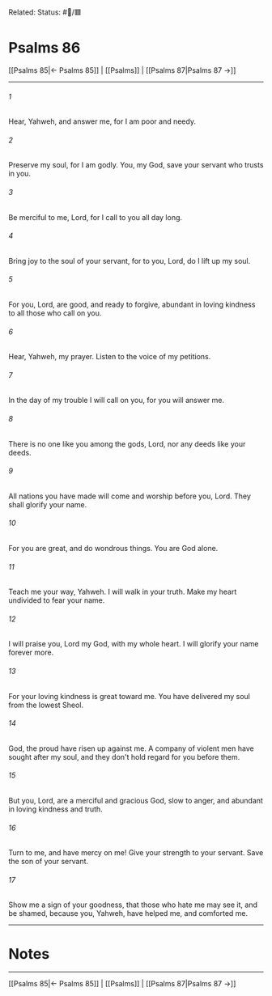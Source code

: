 Related:
Status: #📖/🟥
# Psalms 86

[[Psalms 85|← Psalms 85]] | [[Psalms]] | [[Psalms 87|Psalms 87 →]]
***



###### 1 
Hear, Yahweh, and answer me, for I am poor and needy. 

###### 2 
Preserve my soul, for I am godly. You, my God, save your servant who trusts in you. 

###### 3 
Be merciful to me, Lord, for I call to you all day long. 

###### 4 
Bring joy to the soul of your servant, for to you, Lord, do I lift up my soul. 

###### 5 
For you, Lord, are good, and ready to forgive, abundant in loving kindness to all those who call on you. 

###### 6 
Hear, Yahweh, my prayer. Listen to the voice of my petitions. 

###### 7 
In the day of my trouble I will call on you, for you will answer me. 

###### 8 
There is no one like you among the gods, Lord, nor any deeds like your deeds. 

###### 9 
All nations you have made will come and worship before you, Lord. They shall glorify your name. 

###### 10 
For you are great, and do wondrous things. You are God alone. 

###### 11 
Teach me your way, Yahweh. I will walk in your truth. Make my heart undivided to fear your name. 

###### 12 
I will praise you, Lord my God, with my whole heart. I will glorify your name forever more. 

###### 13 
For your loving kindness is great toward me. You have delivered my soul from the lowest Sheol. 

###### 14 
God, the proud have risen up against me. A company of violent men have sought after my soul, and they don't hold regard for you before them. 

###### 15 
But you, Lord, are a merciful and gracious God, slow to anger, and abundant in loving kindness and truth. 

###### 16 
Turn to me, and have mercy on me! Give your strength to your servant. Save the son of your servant. 

###### 17 
Show me a sign of your goodness, that those who hate me may see it, and be shamed, because you, Yahweh, have helped me, and comforted me.

---
# Notes


***
[[Psalms 85|← Psalms 85]] | [[Psalms]] | [[Psalms 87|Psalms 87 →]]
